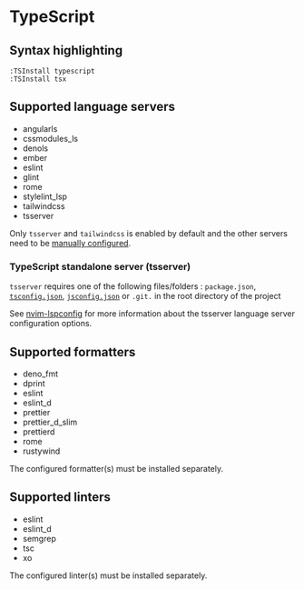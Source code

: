 # TypeScript

## Syntax highlighting

```vim
:TSInstall typescript
:TSInstall tsx
```

## Supported language servers

- angularls
- cssmodules_ls
- denols
- ember
- eslint
- glint
- rome
- stylelint_lsp
- tailwindcss
- tsserver

Only `tsserver` and `tailwindcss` is enabled by default and the other servers need to be [manually configured](/configuration/language-features/language-servers.md#manually-configured-servers).

### TypeScript standalone server (tsserver)

`tsserver` requires one of the following files/folders : `package.json`, [`tsconfig.json`](https://www.typescriptlang.org/docs/handbook/tsconfig-json.html), [`jsconfig.json`](https://code.visualstudio.com/docs/languages/jsconfig) or `.git.` in the root directory of the project

See [nvim-lspconfig](https://github.com/neovim/nvim-lspconfig/blob/master/doc/server_configurations.md#tsserver) for more information about the tsserver language server configuration options.

## Supported formatters

- deno_fmt
- dprint
- eslint
- eslint_d
- prettier
- prettier_d_slim
- prettierd
- rome
- rustywind

The configured formatter(s) must be installed separately.

## Supported linters

- eslint
- eslint_d
- semgrep
- tsc
- xo

The configured linter(s) must be installed separately.
